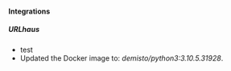 
#### Integrations
##### URLhaus
- test
- Updated the Docker image to: *demisto/python3:3.10.5.31928*.
